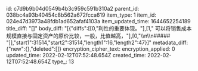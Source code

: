 id: c7d9b9b04d0549b4b3c959c591b310a2
parent_id: 038bc4a93b40454c8b562a672fcca619
item_type: 1
item_id: 024e47d3973a48fdb1ad652afaf4103a
item_updated_time: 1644652254189
title_diff: "[]"
body_diff: "[{\"diffs\":[[0,\"利性的重要体现。\"],[1,\" 可以将销售成本规模直接与固定资产的原价比较，一般，比值越高，\"],[0,\"\\\n\\\n##### \"]],\"start1\":31514,\"start2\":31514,\"length1\":16,\"length2\":47}]"
metadata_diff: {"new":{},"deleted":[]}
encryption_cipher_text: 
encryption_applied: 0
updated_time: 2022-02-12T07:52:48.654Z
created_time: 2022-02-12T07:52:48.654Z
type_: 13